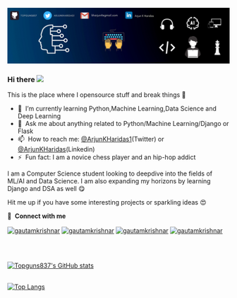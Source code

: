 

![Banner](https://github.com/topguns837/Banners/blob/main/Github.png)

### Hi there <a href="https://www.gautamkrishnar.com/"><img src="https://media.giphy.com/media/hvRJCLFzcasrR4ia7z/giphy.gif" width="25px"></a>
This is the place where I opensource stuff and break things :rofl:


- 🌱 &nbsp;I’m currently learning Python,Machine Learning,Data Science and Deep Learning
- 💬 &nbsp;Ask me about anything related to Python/Machine Learning/Django or Flask
- 📫 &nbsp;How to reach me: [@ArjunKHaridas1](https://twitter.com/ArjunKHaridas1)(Twitter) or [@ArjunKHaridas](https://www.linkedin.com/in/arjun-k-haridas-9a5844207/)(Linkedin) 
- ⚡ &nbsp;Fun fact: I am a novice chess player and an hip-hop addict

I am a Computer Science student looking to deepdive into the fields of ML/AI and Data Science.
I am also expanding my horizons by learning Django and DSA as well :yum:

Hit me up if you have some interesting projects or sparkling ideas :heart_eyes:

🔗 &nbsp;**Connect with me**
<p align="left">
<a href="https://dev.to/gautamkrishnar" target="blank"><img align="center" src="https://cdn.jsdelivr.net/npm/simple-icons@3.0.1/icons/dev-dot-to.svg" alt="gautamkrishnar" height="30" width="40" /></a>  
<a href="https://twitter.com/ArjunKHaridas1" target="blank"><img align="center" src="https://raw.githubusercontent.com/rahuldkjain/github-profile-readme-generator/master/src/images/icons/Social/twitter.svg" alt="gautamkrishnar" height="30" width="40" /></a>  
<a href="https://www.linkedin.com/in/arjun-k-haridas-9a5844207/" target="blank"><img align="center" src="https://raw.githubusercontent.com/rahuldkjain/github-profile-readme-generator/master/src/images/icons/Social/linked-in-alt.svg" alt="gautamkrishnar" height="30" width="40" /></a>  
<a href="https://www.instagram.com/arjun.kh8376/" target="blank"><img align="center" src="https://raw.githubusercontent.com/rahuldkjain/github-profile-readme-generator/master/src/images/icons/Social/instagram.svg" alt="gautamkrishnar" height="30" width="40" /></a>

<br><br>



[![Topguns837's GitHub stats](https://github-readme-stats.vercel.app/api?username=topguns837&hide=stars&show_icons=true&theme=tokyonight)](https://github.com/anuraghazra/github-readme-stats)
<br><br>

[![Top Langs](https://github-readme-stats.vercel.app/api/top-langs/?username=topguns837&theme=radical)](https://github.com/anuraghazra/github-readme-stats)
<br><br><br>

<!--### :zap: Recent Activity-->

<!--START_SECTION:activity-->

<!--END_SECTION:activity-->




